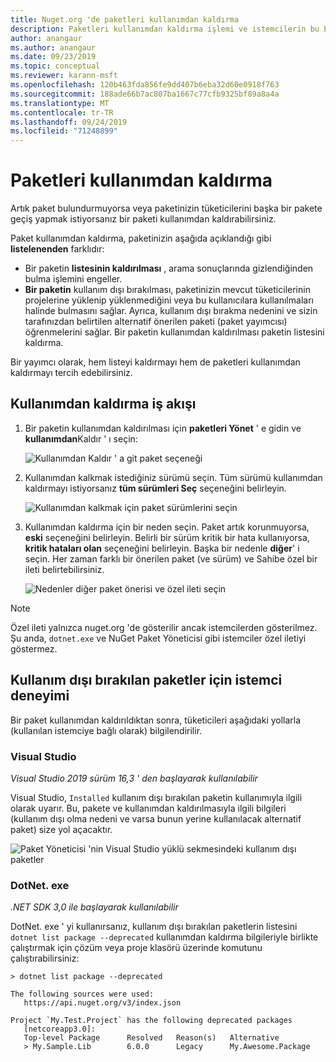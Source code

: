 ```yaml
---
title: Nuget.org 'de paketleri kullanımdan kaldırma
description: Paketleri kullanımdan kaldırma işlemi ve istemcilerin bu bilgileri nasıl gösterdiği hakkında ayrıntılı açıklama
author: anangaur
ms.author: anangaur
ms.date: 09/23/2019
ms.topic: conceptual
ms.reviewer: karann-msft
ms.openlocfilehash: 120b463fda856fe9dd407b6eba32d60e0918f763
ms.sourcegitcommit: 188ade66b7ac807ba1667c77cfb9325bf89a8a4a
ms.translationtype: MT
ms.contentlocale: tr-TR
ms.lasthandoff: 09/24/2019
ms.locfileid: "71248899"
---
```

# <a name="deprecating-packages"></a>Paketleri kullanımdan kaldırma

Artık paket bulundurmuyorsa veya paketinizin tüketicilerini başka bir pakete geçiş yapmak istiyorsanız bir paketi kullanımdan kaldırabilirsiniz. 

Paket kullanımdan kaldırma, paketinizin aşağıda açıklandığı gibi **listelenenden** farklıdır:
* Bir paketin **listesinin kaldırılması** , arama sonuçlarında gizlendiğinden bulma işlemini engeller. 
* **Bir paketin** kullanım dışı bırakılması, paketinizin mevcut tüketicilerinin projelerine yüklenip yüklenmediğini veya bu kullanıcılara kullanılmaları halinde bulmasını sağlar. Ayrıca, kullanım dışı bırakma nedenini ve sizin tarafınızdan belirtilen alternatif önerilen paketi (paket yayımcısı) öğrenmelerini sağlar. Bir paketin kullanımdan kaldırılması paketin listesini kaldırma. 

Bir yayımcı olarak, hem listeyi kaldırmayı hem de paketleri kullanımdan kaldırmayı tercih edebilirsiniz.

## <a name="deprecation-workflow"></a>Kullanımdan kaldırma iş akışı
1. Bir paketin kullanımdan kaldırılması için **paketleri Yönet** ' e gidin ve **kullanımdan**Kaldır ' ı seçin:

    ![Kullanımdan Kaldır ' a git paket seçeneği](media/deprecation-select-option.png)

2. Kullanımdan kalkmak istediğiniz sürümü seçin. Tüm sürümü kullanımdan kaldırmayı istiyorsanız **tüm sürümleri Seç** seçeneğini belirleyin.

    ![Kullanımdan kalkmak için paket sürümlerini seçin](media/deprecation-select-version.png)

3. Kullanımdan kaldırma için bir neden seçin. Paket artık korunmuyorsa, **eski** seçeneğini belirleyin. Belirli bir sürüm kritik bir hata kullanıyorsa, **kritik hataları olan** seçeneğini belirleyin. Başka bir nedenle **diğer**' i seçin. Her zaman farklı bir önerilen paket (ve sürüm) ve Sahibe özel bir ileti belirtebilirsiniz. 

    ![Nedenler diğer paket önerisi ve özel ileti seçin](media/deprecation-save.png)

> [!Note]
> Özel ileti yalnızca nuget.org 'de gösterilir ancak istemcilerden gösterilmez. Şu anda, `dotnet.exe` ve NuGet Paket Yöneticisi gibi istemciler özel iletiyi göstermez.

## <a name="client-experience-for-deprecated-packages"></a>Kullanım dışı bırakılan paketler için istemci deneyimi
Bir paket kullanımdan kaldırıldıktan sonra, tüketicileri aşağıdaki yollarla (kullanılan istemciye bağlı olarak) bilgilendirilir.

### <a name="visual-studio"></a>Visual Studio 
*Visual Studio 2019 sürüm 16,3 ' den başlayarak kullanılabilir*

Visual Studio, `Installed` kullanım dışı bırakılan paketin kullanımıyla ilgili olarak uyarır. Bu, pakete ve kullanımdan kaldırılmasıyla ilgili bilgileri (kullanım dışı olma nedeni ve varsa bunun yerine kullanılacak alternatif paket) size yol açacaktır.

   ![Paket Yöneticisi 'nin Visual Studio yüklü sekmesindeki kullanım dışı paketler](media/deprecation-vs.png)

### <a name="dotnetexe"></a>DotNet. exe
*.NET SDK 3,0 ile başlayarak kullanılabilir*

DotNet. exe ' yi kullanırsanız, kullanım dışı bırakılan paketlerin listesini `dotnet list package --deprecated` kullanımdan kaldırma bilgileriyle birlikte çalıştırmak için çözüm veya proje klasörü üzerinde komutunu çalıştırabilirsiniz:

```
> dotnet list package --deprecated

The following sources were used:
   https://api.nuget.org/v3/index.json

Project `My.Test.Project` has the following deprecated packages
   [netcoreapp3.0]:
   Top-level Package      Resolved   Reason(s)   Alternative
   > My.Sample.Lib        6.0.0      Legacy      My.Awesome.Package

```
